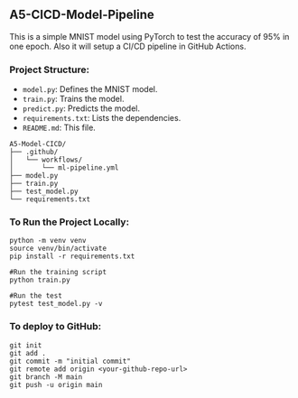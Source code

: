 
## A5-CICD-Model-Pipeline
This is a simple MNIST model using PyTorch to test the accuracy of 95% in one epoch. Also it will setup a CI/CD pipeline in GitHub Actions.

### Project Structure:
- `model.py`: Defines the MNIST model.
- `train.py`: Trains the model.
- `predict.py`: Predicts the model.
- `requirements.txt`: Lists the dependencies.
- `README.md`: This file.

```
A5-Model-CICD/
├── .github/
│   └── workflows/
│       └── ml-pipeline.yml
├── model.py
├── train.py
├── test_model.py
└── requirements.txt
```


### To Run the Project Locally:
```
python -m venv venv
source venv/bin/activate
pip install -r requirements.txt

#Run the training script
python train.py

#Run the test
pytest test_model.py -v
```

### To deploy to GitHub:
```
git init
git add .
git commit -m "initial commit"
git remote add origin <your-github-repo-url>
git branch -M main
git push -u origin main
``` 
